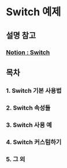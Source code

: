# Switch 예제
## 설명 참고
### <a href="https://spectacled-plastic-a9d.notion.site/Switch-dfdfb9802b0f422db60d562b65a5d01c">Notion : Switch</a>

## 목차
### 1. Switch 기본 사용법
### 2. Switch 속성들
### 3. Switch 사용 예
### 4. Switch 커스텀하기
### 5. 그 외
